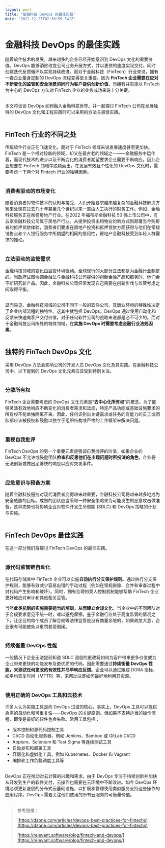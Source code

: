 ```yaml
---
layout: post
title: "金融科技 DevOps 的最佳实践"
date: "2022-12-23T02:36:55.341Z"
---
```

金融科技 DevOps 的最佳实践
=================

随着软件技术的发展，越来越多的企业已经开始意识到 DevOps 文化的重要价值。DevOps 能够消除改变公司业务开展方式，并以更快的速度实现交付，同时创建迭代反馈循环以实现持续改进。而对于金融科技（FinTech）行业来说，拥有一套企业量身定制的 DevOps 流程变得至关重要。因为 **FinTech 企业需要在应对不断变化的监管和安全场景的同时为客户提供创新价值**，而拥有并实施以 FinTech 为中心的 DevOps 方法对 FinTech 企业的业务成功来说十分关键。  
 

本文将谈谈 DevOps 如何融入金融科技世界。并一起探讨 FinTech 公司在发展独特的 DevOps 文化和工程实践时可以采用的方法与最佳实践。  
 

FinTech 行业的不同之处
---------------

传统软件行业正在飞速变化，而对于 FinTech 领域来说发展速度甚至更加快。FinTech 是一个相对较新的领域，却又在最古老的领域之一——金融服务中运作着，而现代技术的进步以及不断变化的消费者期望要求企业需要不断响应。因此企业想要在 FinTech 领域中脱颖而出，在发展有效且个性化的 DevOps 文化时，需要考虑一下两个对 Fintech 行业的独特因素。  
 

### 消费者驱动的市场变化

随着消费者对软件技术的认知与接受，人们开始要求越来越复杂的金融科技解决方案来处理在过去几十年甚至几个世纪以来一直由人工执行的财务工作。例如，金融科技服务正在席卷房地产行业。在2022 年福布斯金融科技 50 强上市公司中，有五家金融科技公司属于房地产行业。从提供投资出租物业的新方式到颠覆当今购房者的抵押贷款体验，消费者们要求在房地产投资和抵押贷款方面获得与他们在常规销售点和个人银行服务中所期望的相同的易用性，房地产金融科技受到年轻人群需求的推动。  
 

### 立法驱动的监管需求

金融科技领域的变化由监管环境驱动。全球现行的大部分立法都是为金融行业制定的。当政府试图协调金融法与金融科技公司提供的创新金融产品和服务时，他们会不断研究新产品。因此，金融科技公司经常发现自己需要在创新步伐与监管考虑之间取得平衡。  
 

显而易见，金融科技领域的公司不同于一般的软件公司。其商业环境的特殊性决定了企业内部流程的独特性。这其中就包括 DevOps。DevOps 通过使用自动化和反馈来快速向客户交付价值，对于任何软件公司的战略来说都是必不可少的。而对于金融科技公司所处的特殊领域，在**实施 DevOps 时需要考虑金融行业法规因素**。  
 

独特的 FinTech DevOps 文化
---------------------

采用 DevOps 方法会影响公司的开发人员 DevOps 文化及其实践。在金融科技公司中，以下提到的 DevOps 文化元素应该受到特别关注。  
 

### 分散所有权

FinTech 企业需要考虑的 DevOps 文化元素是“**去中心化所有权**”的概念。为了能够灵活有效地响应不断变化的消费者需求和法规，特定产品功能或基础设施要求的所有权不能单独隔离开来。因此，任何识别出关键需求或任务的有能力的员工或团队都应该被授权和鼓励以独立于组织结构或严格的工作框架来解决问题。  
 

### 重视自我批评

FinTech DevOps 的另一个重要元素是强调自我批评的价值。如果企业的 DevOps 不允许或鼓励团队**检查和反思他们在出现问题时所扮演的角色**，企业将无法创新或做出足够快的响应以应对突发事件。  
 

### 应急意识与预备方案

随着金融科技服务对现代消费者变得越来越重要，金融科技公司将越来越多地成为安全威胁的目标。成熟的团队应当采取一种安全策略来为可能发生的恶意攻击做准备，这种态势也将影响企业对软件开发生命周期 (SDLC) 和 DevOps 策略的计划与实施。  
 

FinTech DevOps 最佳实践
-------------------

在这一部分我们将探讨 FinTech DevOps 的最佳实践。  
 

### 源代码监管链自动化

在代码存储库中 FinTech 企业可以实施**自动执行分支保护规则**。通过执行分支保护规则，能够有效减少容易出错的手动过程（例如在常规删除、合并和审查过程中对代码产生影响和破坏）。同时，拥有合理的双人控制机制能够帮助 FinTech 企业更好地应对审计和其他相关监管。

当然**此类机制的实施需要适当的培训，从而建立合规文化**。当企业中的不同团队对于合规要求意见不统一时，难以避免摩擦。鉴于金融行业处于高度监管的情况之下，让企业的每个成员了解合规等法律监管是没有商量余地的，如果疏忽大意，企业很有可能被处以重罚甚至倒闭。  
 

### 持续衡量 DevOps 性能

一般情况下企业无法提前知道 SDLC 流程的更改将如何为客户带来更多价值或为企业带来更快的功能发布及更优质的代码。因此需要通过**持续衡量 DevOps 性能，来测试任何更改的有效性并尽早响应反馈**。企业可以通过跟踪 DORA 指标，如平均恢复时间（MTTR）等，来帮助决定如何最好地利用其资源。  
 

### 使用正确的 DevOps 工具和云技术

许多人认为实施工具是向 DevOps 过渡的核心。事实上，DevOps 工具可以提供急需的自动化和可重复性——DevOps 的关键原则。但如果不支持适当的操作流程，即使是最好的软件也会失败。常用工具包括：

*   版本控制和源代码控制工具
*   CI/CD 自动化服务器，例如 Jenkins、Bamboo 或 GitLab CI/CD
*   Appium、Selenium 和 Test Sigma 等连续测试工具
*   自动发布和部署工具
*   容器化和虚拟化工具，例如 Kubernetes、Docker 和 Vagrant
*   编排和工作负载调度工具等  
     

DevOps 正在推动对云计算的兴趣和需求。由于 DevOps 专注于持续创新并加快从开发到生产的软件交付，云操作也需要在云环境中不断改进。如今 DevOps 环境必须更新底层的分布式云基础设施，以扩展和管理使用类似服务支持这些操作的应用程序。DevOps 需要关注他们使用的所有云服务的可衡量价值。  
 

> 参考链接：
> 
> [https://dzone.com/articles/devops-best-practices-for-fintechs](https://dzone.com/articles/devops-best-practices-for-fintechs)
> 
> [https://relevant.software/blog/fintech-and-devops/](https://relevant.software/blog/fintech-and-devops/)